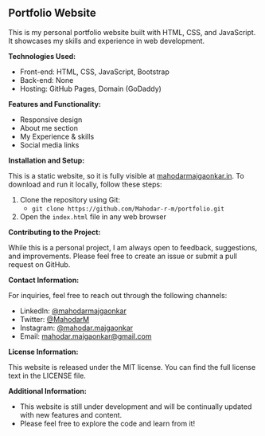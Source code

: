 ## Portfolio Website

This is my personal portfolio website built with HTML, CSS, and JavaScript. It showcases my skills and experience in web development.

**Technologies Used:**

* Front-end: HTML, CSS, JavaScript, Bootstrap
* Back-end: None
* Hosting: GitHub Pages, Domain (GoDaddy)

**Features and Functionality:**

* Responsive design
* About me section
* My Experience & skills
* Social media links

**Installation and Setup:**

This is a static website, so it is fully visible at [mahodarmajgaonkar.in](https://mahodarmajgaonkar.in/). To download and run it locally, follow these steps:

1. Clone the repository using Git: 
    * `git clone https://github.com/Mahodar-r-m/portfolio.git`
2. Open the `index.html` file in any web browser

**Contributing to the Project:**

While this is a personal project, I am always open to feedback, suggestions, and improvements. Please feel free to create an issue or submit a pull request on GitHub.

**Contact Information:**

For inquiries, feel free to reach out through the following channels:

* LinkedIn: [@mahodarmajgaonkar](https://www.linkedin.com/in/mahodarmajgaonkar/)
* Twitter: [@MahodarM](https://twitter.com/MahodarM)
* Instagram: [@mahodar.majgaonkar](https://instagram.com/mahodar.majgaonkar)
* Email: [mahodar.majgaonkar@gmail.com](mailto:mahodar.majgaonkar@gmail.com)

**License Information:**

This website is released under the MIT license. You can find the full license text in the LICENSE file.

**Additional Information:**

* This website is still under development and will be continually updated with new features and content.
* Please feel free to explore the code and learn from it!

